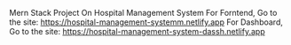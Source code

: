 Mern Stack Project On Hospital Management System
For Forntend, Go to the site: https://hospital-management-systemm.netlify.app
For Dashboard, Go to the site: https://hospital-management-system-dassh.netlify.app
